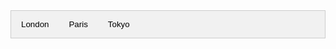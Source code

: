 
<style>
/* Style the tab */
.tab {
  overflow: hidden;
  border: 1px solid #ccc;
  background-color: #f1f1f1;
}

/* Style the buttons that are used to open the tab content */
.tab button {
  background-color: inherit;
  float: left;
  border: none;
  outline: none;
  cursor: pointer;
  padding: 14px 16px;
  transition: 0.3s;
}

/* Change background color of buttons on hover */
.tab button:hover {
  background-color: #ddd;
}

/* Create an active/current tablink class */
.tab button.active {
  background-color: #ccc;
}

/* Style the tab content */
.tabcontent {
  display: none;
  padding: 6px 12px;
  border: 1px solid #ccc;
  border-top: none;
}

.tabcontent {
  animation: fadeEffect 1s; /* Fading effect takes 1 second */
}

/* Go from zero to full opacity */
@keyframes fadeEffect {
  from {opacity: 0;}
  to {opacity: 1;}
}

</style>

<!-- Tab links -->
<div class="tab">
  <button class="tablinks" onclick="openCity(event, 'London')" id="defaultOpen">London</button>
  <button class="tablinks" onclick="openCity(event, 'Paris')">Paris</button>
  <button class="tablinks" onclick="openCity(event, 'Tokyo')">Tokyo</button>
</div>

<!-- Tab content -->
<div id="London" class="tabcontent">

<div class="container-fluid" markdown="1">    
### Tab 1 Content
```
echo "Here is some code.";
```
</div>

</div>

<div id="Paris" class="tabcontent">
            <div class="container-fluid" markdown="1">
### Tab 2 Content

|---
| Default aligned | Left aligned | Center aligned | Right aligned
|-|:-|:-:|-:
| First body part | Second cell | Third cell | fourth cell
| Second line |foo | **strong** | baz
| Third line |quux | baz | bar
|---
| Second body
| 2 line
|===
| Footer row

</div>
</div>

<div id="Tokyo" class="tabcontent">
            <div class="container-fluid" markdown="1">
### Tab N Content
1. Here
2. is
    * a
    * list
```abap
      " Create new ALV
      DATA(lo_alv) = NEW zcl_eui_alv(
       " Данные для проваливания
       ir_table       = REF #( lt_rt )

       " Что за виды оплат используем
       it_filter      = VALUE LVC_T_FILT( ( fieldname = 'LGART' SIGN = 'I' OPTION = 'EQ' LOW = ... ) )

       " Поставим поле сумма ближе к началу
       it_mod_catalog = VALUE LVC_T_FCAT( ( fieldname = 'BETRG' col_pos = 5 do_sum = abap_true ) )

       " В шапке табельный номер + тех информация
       is_layout      = VALUE LVC_S_LAYO(
          grid_title = |{ <ls_alv>-pernr } - { <ls_lgart>-name } ({ <ls_lgart>-label })|
          smalltitle = abap_true )

       " Если данных много лучше дополнительно сгруппировать данные
       it_sort        = VALUE LVC_T_SORT(
         ( fieldname = 'SRTZA' subtot = abap_true expa = abap_true )
         ( fieldname = 'LGART' subtot = abap_true expa = abap_true ) ) ).
```
</div> 
</div>


ok

<div class="panel panel-default">

<!-- Nav tabs -->
    <ul class="nav nav-tabs" role="tablist">
        <li role="presentation" class="active">


      <a href="#tab-1-id" aria-controls="tab-1-id" role="tab" data-toggle="tab">
                Tab 1 Name
            </a>
        </li>
        <li role="presentation">
            <a href="#tab-2-id" aria-controls="tab-2-id" role="tab" data-toggle="tab">
                Tab 2 Name
            </a>
        </li>
        <li role="presentation">
            <a href="#tab-n-id" aria-controls="tab-n-id" role="tab" data-toggle="tab">
                Tab N Name
            </a>
        </li>
    </ul>

<!-- Tab panes -->
    <div class="tab-content">
        <div role="tabpanel" class="tab-pane active" id="tab-1-id">
            <div class="container-fluid" markdown="1">    
### Tab 1 Content
```
echo "Here is some code.";
```
</div> <!-- This close tag must be left aligned. -->
        </div>
        <div role="tabpanel" class="tab-pane" id="tab-2-id">
            <div class="container-fluid" markdown="1">
### Tab 2 Content

|---
| Default aligned | Left aligned | Center aligned | Right aligned
|-|:-|:-:|-:
| First body part | Second cell | Third cell | fourth cell
| Second line |foo | **strong** | baz
| Third line |quux | baz | bar
|---
| Second body
| 2 line
|===
| Footer row

</div> <!-- This close tag must be left aligned. -->
        </div>
        <div role="tabpanel" class="tab-pane" id="tab-n-id">
            <div class="container-fluid" markdown="1">
### Tab N Content
1. Here
2. is
    * a
    * list
```abap
      " Create new ALV
      DATA(lo_alv) = NEW zcl_eui_alv(
       " Данные для проваливания
       ir_table       = REF #( lt_rt )

       " Что за виды оплат используем
       it_filter      = VALUE LVC_T_FILT( ( fieldname = 'LGART' SIGN = 'I' OPTION = 'EQ' LOW = ... ) )

       " Поставим поле сумма ближе к началу
       it_mod_catalog = VALUE LVC_T_FCAT( ( fieldname = 'BETRG' col_pos = 5 do_sum = abap_true ) )

       " В шапке табельный номер + тех информация
       is_layout      = VALUE LVC_S_LAYO(
          grid_title = |{ <ls_alv>-pernr } - { <ls_lgart>-name } ({ <ls_lgart>-label })|
          smalltitle = abap_true )

       " Если данных много лучше дополнительно сгруппировать данные
       it_sort        = VALUE LVC_T_SORT(
         ( fieldname = 'SRTZA' subtot = abap_true expa = abap_true )
         ( fieldname = 'LGART' subtot = abap_true expa = abap_true ) ) ).
```
</div> <!-- This close tag must be left aligned. --> 
        </div> 
    </div>
</div>



<script>
    function openCity(evt, cityName) {
    // Declare all variables
    var i, tabcontent, tablinks;

    // Get all elements with class="tabcontent" and hide them
    tabcontent = document.getElementsByClassName("tabcontent");
    for (i = 0; i < tabcontent.length; i++) {
        tabcontent[i].style.display = "none";
    }

    // Get all elements with class="tablinks" and remove the class "active"
    tablinks = document.getElementsByClassName("tablinks");
    for (i = 0; i < tablinks.length; i++) {
        tablinks[i].className = tablinks[i].className.replace(" active", "");
    }

    // Show the current tab, and add an "active" class to the button that opened the tab
    document.getElementById(cityName).style.display = "block";
    evt.currentTarget.className += " active";
    }

// Get the element with id="defaultOpen" and click on it
document.getElementById("defaultOpen").click();
</script>
